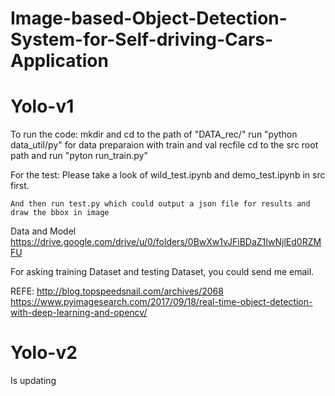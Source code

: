# Image-based-Object-Detection-System-for-Self-driving-Cars-Application
# Yolo-v1

  To run the code:
    mkdir and cd to the path of "DATA_rec/"
    run "python data_util/py" for data preparaion with train and val recfile
    cd to the src root path and run "pyton run_train.py"
  
  For the test:
    Please take a look of wild_test.ipynb and demo_test.ipynb in src first.
    
    And then run test.py which could output a json file for results and draw the bbox in image
    
Data and Model
https://drive.google.com/drive/u/0/folders/0BwXw1vJFiBDaZ1IwNjlEd0RZMFU

For asking training Dataset and testing Dataset, you could send me email.

REFE:
http://blog.topspeedsnail.com/archives/2068
https://www.pyimagesearch.com/2017/09/18/real-time-object-detection-with-deep-learning-and-opencv/
# Yolo-v2
Is updating
